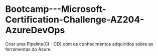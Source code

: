 # Bootcamp---Microsoft-Certification-Challenge-AZ204-AzureDevOps
Criar uma Pipeline(CI - CD) com os conhecimentos adquiridos sobre as ferramentas do Azure.
